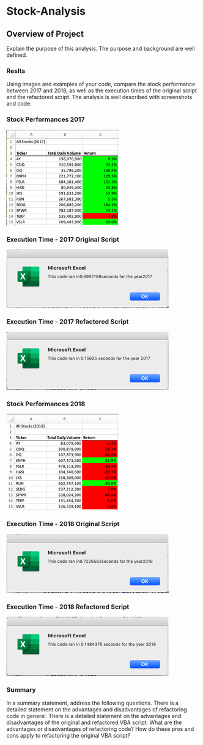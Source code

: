 # Stock-Analysis

## Overview of Project
Explain the purpose of this analysis. The purpose and background are well defined.

### Reslts
Using images and examples of your code, compare the stock performance between 2017 and 2018, as well as the execution times of the original script and the refactored script. The analysis is well described with screenshots and code.


### Stock Performances 2017
![](Resources/VBA_Output_2017.png)

### Execution Time - 2017 Original Script
![](Resources/Original_Execution_2017.png)

### Execution Time - 2017 Refactored Script
![](Resources/VBA_Challenge_2017.png)

### Stock Performances 2018
![](Resources/VBA_Output_2018.png)

### Execution Time - 2018 Original Script
![](Resources/Original_Execution_2018.png)

### Execution Time - 2018 Refactored Script
![](Resources/VBA_Challenge_2018.png)

### Summary

In a summary statement, address the following questions.
There is a detailed statement on the advantages and disadvantages of refactoring code in general.
There is a detailed statement on the advantages and disadvantages of the original and refactored VBA script.
What are the advantages or disadvantages of refactoring code?
How do these pros and cons apply to refactoring the original VBA script?



